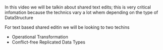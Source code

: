 In this video we will be talkin about shared text edits; this is very critical infomation because the technics vary a lot whem depending on the type of DataStructure

For text based shared editin we will be looking to two techins

- Operational Transformation
- Conflict-free Replicated Data Types

